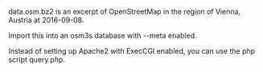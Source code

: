 data.osm.bz2 is an excerpt of OpenStreetMap in the region of Vienna, Austria at 2016-09-08.

Import this into an osm3s database with --meta enabled.

Instead of setting up Apache2 with ExecCGI enabled, you can use the php script query.php.
